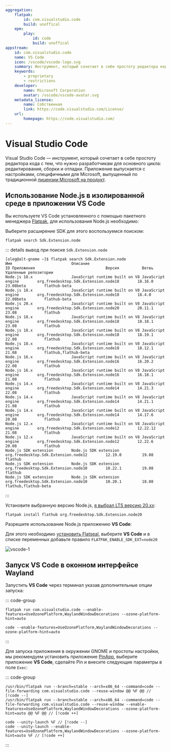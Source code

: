 ```yaml
---
aggregation:
    flatpak:
        id: com.visualstudio.code
        build: unoffical
    epm:
        play:
            id: code
            build: unoffical
appstream:
    id: com.visualstudio.code
    name: VS Code
    icon: /vscode/vscode-logo.svg
    summary: Инструмент, который сочетает в себе простоту редактора кода с тем, что нужно разработчикам для редактирования, сборки и отладки.
    keywords:
        - proprietary
        - restrictions
    developer:
        name: Microsoft Corporation
        avatar: /vscode/vscode-avatar.svg
    metadata_license:
        name: Собственная
        link: https://code.visualstudio.com/License/
    url:
        homepage: https://code.visualstudio.com/
---
```


# Visual Studio Code

Visual Studio Code — инструмент, который сочетает в себе простоту редактора кода с тем, что нужно разработчикам для основного цикла: редактирования, сборки и отладки. Приложение выпускается с настройками, специфичными для Microsoft, выпущенный по традиционной [лицензии Microsoft на продукт](https://code.visualstudio.com/License/).

<!--@include: @apps/_parts/install/content-flatpak.md-->
<!--@include: @apps/_parts/install/content-epm-play.md-->

## Использование Node.js в изолированной среде в приложении VS Code

Вы используете VS Code установленного с помощью пакетного менеджера [Flatpak](flatpak), для использования Node.js необходимо:

Выберите расширение SDK для этого воспользуемся поиском:

```shell
flatpak search Sdk.Extension.node
```

::: details вывод при поиске `Sdk.Extension.node`

```shell
[oleg@alt-gnome ~]$ flatpak search Sdk.Extension.node
Имя                          Описание                                                ID Приложения                               Версия          Ветвь            Удаленные репозитории
Node.js 18.x                 JavaScript runtime built on V8 JavaScript engine        org.freedesktop.Sdk.Extension.node18        18.16.0         23.08beta        flathub-beta
Node.js 18.x                 JavaScript runtime built on V8 JavaScript engine        org.freedesktop.Sdk.Extension.node18        18.4.0          22.08beta        flathub-beta
Node.js 20.x                 JavaScript runtime built on V8 JavaScript engine        org.freedesktop.Sdk.Extension.node20        20.11.1         23.08            flathub
Node.js 18.x                 JavaScript runtime built on V8 JavaScript engine        org.freedesktop.Sdk.Extension.node18        18.18.1         23.08            flathub
Node.js 18.x                 JavaScript runtime built on V8 JavaScript engine        org.freedesktop.Sdk.Extension.node18        18.19.1         22.08            flathub
Node.js 18.x                 JavaScript runtime built on V8 JavaScript engine        org.freedesktop.Sdk.Extension.node18        18.12.1         21.08            flathub,flathub-beta
Node.js 16.x                 JavaScript runtime built on V8 JavaScript engine        org.freedesktop.Sdk.Extension.node16        16.20.2         22.08            flathub
Node.js 16.x                 JavaScript runtime built on V8 JavaScript engine        org.freedesktop.Sdk.Extension.node16        16.18.1         21.08            flathub
Node.js 14.x                 JavaScript runtime built on V8 JavaScript engine        org.freedesktop.Sdk.Extension.node14        14.21.3         22.08            flathub
Node.js 14.x                 JavaScript runtime built on V8 JavaScript engine        org.freedesktop.Sdk.Extension.node14        14.21.1         21.08            flathub
Node.js 14.x                 JavaScript runtime built on V8 JavaScript engine        org.freedesktop.Sdk.Extension.node14        14.17.6         20.08            flathub
Node.js 12.x                 JavaScript runtime built on V8 JavaScript engine        org.freedesktop.Sdk.Extension.node12        12.22.12        21.08            flathub
Node.js 12.x                 JavaScript runtime built on V8 JavaScript engine        org.freedesktop.Sdk.Extension.node12        12.22.6         20.08            flathub
Node.js SDK extension        Node.js SDK extension                                   org.freedesktop.Sdk.Extension.node12        12.19.0         19.08            flathub
Node.js SDK extension        Node.js SDK extension                                   org.freedesktop.Sdk.Extension.node10        10.22.1         19.08            flathub
Node.js SDK extension        Node.js SDK extension                                   org.freedesktop.Sdk.Extension.node10        10.20.1         18.08            flathub,flathub-beta
```

:::

Установите выбранную версию Node.js, [я выбрал LTS версию 20.xx](/nodejs#выпуски-node-js):

```shell
flatpak install flathub org.freedesktop.Sdk.Extension.node20
```

Разрешите использование Node.js приложению **VS Code**:

Для этого необходимо [установить Flatseal](flatseal), выберите **VS Code** и в списке переменных добавьте правило `FLATPAK_ENABLE_SDK_EXT=node20`

![vscode-1](/vscode/vscode-1.png)

## Запуск VS Code в оконном интерфейсе Wayland

Запустить **VS Code** через терминал указав дополнительные опции запуска:

::: code-group

```shell[Flatpak]
flatpak run com.visualstudio.code --enable-features=UseOzonePlatform,WaylandWindowDecorations --ozone-platform-hint=auto
```

```shell[EPM Play]
code --enable-features=UseOzonePlatform,WaylandWindowDecorations --ozone-platform-hint=auto
```

:::

Для запуска приложения в окружении GNOME и простоты настройки, мы рекомендуем установить приложение [PinApp](/pin-app), выберите приложение **VS Code**, сделайте Pin и внесите следующие параметры в поле `Exec`:

::: code-group

```[Flatpak]
/usr/bin/flatpak run --branch=stable --arch=x86_64 --command=code --file-forwarding com.visualstudio.code --reuse-window @@ %F @@ // [!code --]
/usr/bin/flatpak run --branch=stable --arch=x86_64 --command=code --file-forwarding com.visualstudio.code --reuse-window --enable-features=UseOzonePlatform,WaylandWindowDecorations --ozone-platform-hint=auto @@ %F @@ // [!code ++]
```

```[EPM Play]
code --unity-launch %F // [!code --]
code --unity-launch --enable-features=UseOzonePlatform,WaylandWindowDecorations --ozone-platform-hint=auto %F // [!code ++]
```

:::

